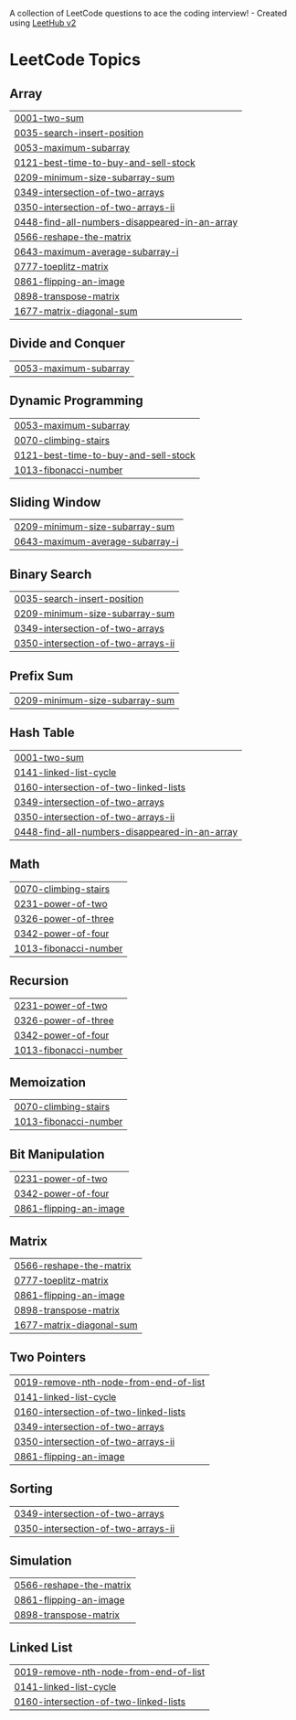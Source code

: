 A collection of LeetCode questions to ace the coding interview! - Created using [LeetHub v2](https://github.com/arunbhardwaj/LeetHub-2.0)
<!---LeetCode Topics Start-->
# LeetCode Topics
## Array
|  |
| ------- |
| [0001-two-sum](https://github.com/yaswanthi243/leetcode/tree/master/0001-two-sum) |
| [0035-search-insert-position](https://github.com/yaswanthi243/leetcode/tree/master/0035-search-insert-position) |
| [0053-maximum-subarray](https://github.com/yaswanthi243/leetcode/tree/master/0053-maximum-subarray) |
| [0121-best-time-to-buy-and-sell-stock](https://github.com/yaswanthi243/leetcode/tree/master/0121-best-time-to-buy-and-sell-stock) |
| [0209-minimum-size-subarray-sum](https://github.com/yaswanthi243/leetcode/tree/master/0209-minimum-size-subarray-sum) |
| [0349-intersection-of-two-arrays](https://github.com/yaswanthi243/leetcode/tree/master/0349-intersection-of-two-arrays) |
| [0350-intersection-of-two-arrays-ii](https://github.com/yaswanthi243/leetcode/tree/master/0350-intersection-of-two-arrays-ii) |
| [0448-find-all-numbers-disappeared-in-an-array](https://github.com/yaswanthi243/leetcode/tree/master/0448-find-all-numbers-disappeared-in-an-array) |
| [0566-reshape-the-matrix](https://github.com/yaswanthi243/leetcode/tree/master/0566-reshape-the-matrix) |
| [0643-maximum-average-subarray-i](https://github.com/yaswanthi243/leetcode/tree/master/0643-maximum-average-subarray-i) |
| [0777-toeplitz-matrix](https://github.com/yaswanthi243/leetcode/tree/master/0777-toeplitz-matrix) |
| [0861-flipping-an-image](https://github.com/yaswanthi243/leetcode/tree/master/0861-flipping-an-image) |
| [0898-transpose-matrix](https://github.com/yaswanthi243/leetcode/tree/master/0898-transpose-matrix) |
| [1677-matrix-diagonal-sum](https://github.com/yaswanthi243/leetcode/tree/master/1677-matrix-diagonal-sum) |
## Divide and Conquer
|  |
| ------- |
| [0053-maximum-subarray](https://github.com/yaswanthi243/leetcode/tree/master/0053-maximum-subarray) |
## Dynamic Programming
|  |
| ------- |
| [0053-maximum-subarray](https://github.com/yaswanthi243/leetcode/tree/master/0053-maximum-subarray) |
| [0070-climbing-stairs](https://github.com/yaswanthi243/leetcode/tree/master/0070-climbing-stairs) |
| [0121-best-time-to-buy-and-sell-stock](https://github.com/yaswanthi243/leetcode/tree/master/0121-best-time-to-buy-and-sell-stock) |
| [1013-fibonacci-number](https://github.com/yaswanthi243/leetcode/tree/master/1013-fibonacci-number) |
## Sliding Window
|  |
| ------- |
| [0209-minimum-size-subarray-sum](https://github.com/yaswanthi243/leetcode/tree/master/0209-minimum-size-subarray-sum) |
| [0643-maximum-average-subarray-i](https://github.com/yaswanthi243/leetcode/tree/master/0643-maximum-average-subarray-i) |
## Binary Search
|  |
| ------- |
| [0035-search-insert-position](https://github.com/yaswanthi243/leetcode/tree/master/0035-search-insert-position) |
| [0209-minimum-size-subarray-sum](https://github.com/yaswanthi243/leetcode/tree/master/0209-minimum-size-subarray-sum) |
| [0349-intersection-of-two-arrays](https://github.com/yaswanthi243/leetcode/tree/master/0349-intersection-of-two-arrays) |
| [0350-intersection-of-two-arrays-ii](https://github.com/yaswanthi243/leetcode/tree/master/0350-intersection-of-two-arrays-ii) |
## Prefix Sum
|  |
| ------- |
| [0209-minimum-size-subarray-sum](https://github.com/yaswanthi243/leetcode/tree/master/0209-minimum-size-subarray-sum) |
## Hash Table
|  |
| ------- |
| [0001-two-sum](https://github.com/yaswanthi243/leetcode/tree/master/0001-two-sum) |
| [0141-linked-list-cycle](https://github.com/yaswanthi243/leetcode/tree/master/0141-linked-list-cycle) |
| [0160-intersection-of-two-linked-lists](https://github.com/yaswanthi243/leetcode/tree/master/0160-intersection-of-two-linked-lists) |
| [0349-intersection-of-two-arrays](https://github.com/yaswanthi243/leetcode/tree/master/0349-intersection-of-two-arrays) |
| [0350-intersection-of-two-arrays-ii](https://github.com/yaswanthi243/leetcode/tree/master/0350-intersection-of-two-arrays-ii) |
| [0448-find-all-numbers-disappeared-in-an-array](https://github.com/yaswanthi243/leetcode/tree/master/0448-find-all-numbers-disappeared-in-an-array) |
## Math
|  |
| ------- |
| [0070-climbing-stairs](https://github.com/yaswanthi243/leetcode/tree/master/0070-climbing-stairs) |
| [0231-power-of-two](https://github.com/yaswanthi243/leetcode/tree/master/0231-power-of-two) |
| [0326-power-of-three](https://github.com/yaswanthi243/leetcode/tree/master/0326-power-of-three) |
| [0342-power-of-four](https://github.com/yaswanthi243/leetcode/tree/master/0342-power-of-four) |
| [1013-fibonacci-number](https://github.com/yaswanthi243/leetcode/tree/master/1013-fibonacci-number) |
## Recursion
|  |
| ------- |
| [0231-power-of-two](https://github.com/yaswanthi243/leetcode/tree/master/0231-power-of-two) |
| [0326-power-of-three](https://github.com/yaswanthi243/leetcode/tree/master/0326-power-of-three) |
| [0342-power-of-four](https://github.com/yaswanthi243/leetcode/tree/master/0342-power-of-four) |
| [1013-fibonacci-number](https://github.com/yaswanthi243/leetcode/tree/master/1013-fibonacci-number) |
## Memoization
|  |
| ------- |
| [0070-climbing-stairs](https://github.com/yaswanthi243/leetcode/tree/master/0070-climbing-stairs) |
| [1013-fibonacci-number](https://github.com/yaswanthi243/leetcode/tree/master/1013-fibonacci-number) |
## Bit Manipulation
|  |
| ------- |
| [0231-power-of-two](https://github.com/yaswanthi243/leetcode/tree/master/0231-power-of-two) |
| [0342-power-of-four](https://github.com/yaswanthi243/leetcode/tree/master/0342-power-of-four) |
| [0861-flipping-an-image](https://github.com/yaswanthi243/leetcode/tree/master/0861-flipping-an-image) |
## Matrix
|  |
| ------- |
| [0566-reshape-the-matrix](https://github.com/yaswanthi243/leetcode/tree/master/0566-reshape-the-matrix) |
| [0777-toeplitz-matrix](https://github.com/yaswanthi243/leetcode/tree/master/0777-toeplitz-matrix) |
| [0861-flipping-an-image](https://github.com/yaswanthi243/leetcode/tree/master/0861-flipping-an-image) |
| [0898-transpose-matrix](https://github.com/yaswanthi243/leetcode/tree/master/0898-transpose-matrix) |
| [1677-matrix-diagonal-sum](https://github.com/yaswanthi243/leetcode/tree/master/1677-matrix-diagonal-sum) |
## Two Pointers
|  |
| ------- |
| [0019-remove-nth-node-from-end-of-list](https://github.com/yaswanthi243/leetcode/tree/master/0019-remove-nth-node-from-end-of-list) |
| [0141-linked-list-cycle](https://github.com/yaswanthi243/leetcode/tree/master/0141-linked-list-cycle) |
| [0160-intersection-of-two-linked-lists](https://github.com/yaswanthi243/leetcode/tree/master/0160-intersection-of-two-linked-lists) |
| [0349-intersection-of-two-arrays](https://github.com/yaswanthi243/leetcode/tree/master/0349-intersection-of-two-arrays) |
| [0350-intersection-of-two-arrays-ii](https://github.com/yaswanthi243/leetcode/tree/master/0350-intersection-of-two-arrays-ii) |
| [0861-flipping-an-image](https://github.com/yaswanthi243/leetcode/tree/master/0861-flipping-an-image) |
## Sorting
|  |
| ------- |
| [0349-intersection-of-two-arrays](https://github.com/yaswanthi243/leetcode/tree/master/0349-intersection-of-two-arrays) |
| [0350-intersection-of-two-arrays-ii](https://github.com/yaswanthi243/leetcode/tree/master/0350-intersection-of-two-arrays-ii) |
## Simulation
|  |
| ------- |
| [0566-reshape-the-matrix](https://github.com/yaswanthi243/leetcode/tree/master/0566-reshape-the-matrix) |
| [0861-flipping-an-image](https://github.com/yaswanthi243/leetcode/tree/master/0861-flipping-an-image) |
| [0898-transpose-matrix](https://github.com/yaswanthi243/leetcode/tree/master/0898-transpose-matrix) |
## Linked List
|  |
| ------- |
| [0019-remove-nth-node-from-end-of-list](https://github.com/yaswanthi243/leetcode/tree/master/0019-remove-nth-node-from-end-of-list) |
| [0141-linked-list-cycle](https://github.com/yaswanthi243/leetcode/tree/master/0141-linked-list-cycle) |
| [0160-intersection-of-two-linked-lists](https://github.com/yaswanthi243/leetcode/tree/master/0160-intersection-of-two-linked-lists) |
<!---LeetCode Topics End-->